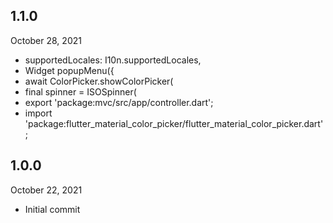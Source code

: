 
## 1.1.0
 October 28, 2021
- supportedLocales: I10n.supportedLocales,
- Widget popupMenu({
- await ColorPicker.showColorPicker(
- final spinner = ISOSpinner(
- export 'package:mvc/src/app/controller.dart';
- import 'package:flutter_material_color_picker/flutter_material_color_picker.dart';

## 1.0.0
 October 22, 2021
- Initial commit
